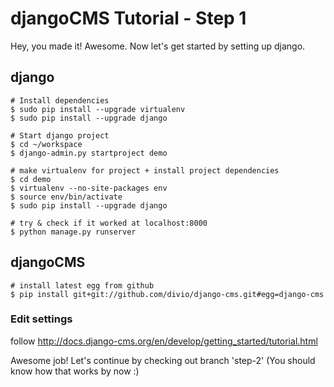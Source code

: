 djangoCMS Tutorial - Step 1
===========================
Hey, you made it! Awesome. Now let's get started by setting up django.

django
------
```
# Install dependencies
$ sudo pip install --upgrade virtualenv
$ sudo pip install --upgrade django

# Start django project
$ cd ~/workspace
$ django-admin.py startproject demo

# make virtualenv for project + install project dependencies
$ cd demo
$ virtualenv --no-site-packages env
$ source env/bin/activate
$ sudo pip install --upgrade django

# try & check if it worked at localhost:8000
$ python manage.py runserver
```

djangoCMS
---------
```
# install latest egg from github
$ pip install git+git://github.com/divio/django-cms.git#egg=django-cms
```
### Edit settings
follow <http://docs.django-cms.org/en/develop/getting_started/tutorial.html>

Awesome job! Let's continue by checking out branch 'step-2' (You should know how that works by now :)
